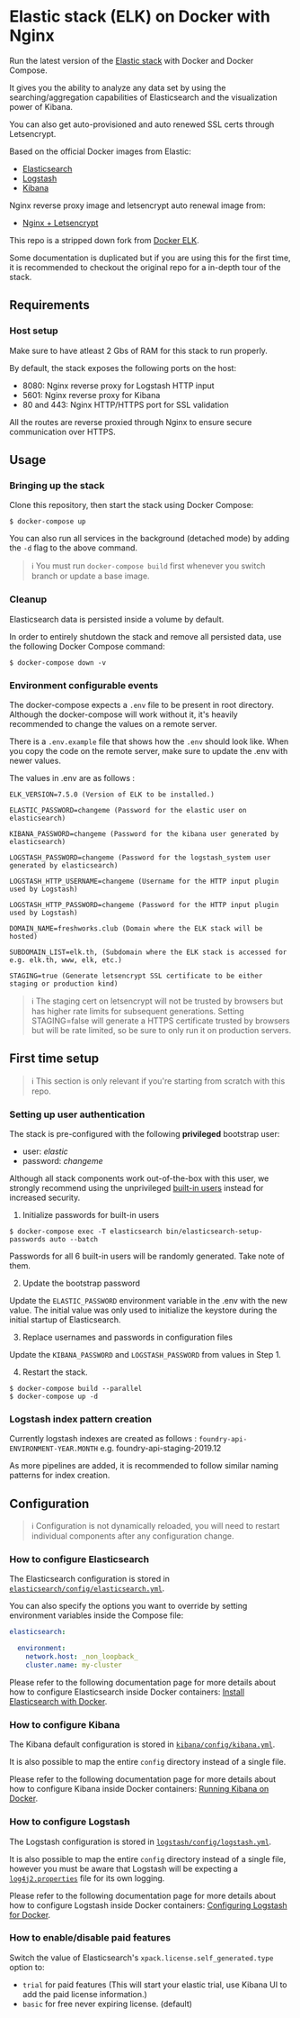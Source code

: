 # Elastic stack (ELK) on Docker with Nginx

Run the latest version of the [Elastic stack][elk-stack] with Docker and Docker Compose.

It gives you the ability to analyze any data set by using the searching/aggregation capabilities of Elasticsearch and
the visualization power of Kibana.

You can also get auto-provisioned and auto renewed SSL certs through Letsencrypt.

Based on the official Docker images from Elastic:

* [Elasticsearch](https://github.com/elastic/elasticsearch/tree/master/distribution/docker)
* [Logstash](https://github.com/elastic/logstash/tree/master/docker)
* [Kibana](https://github.com/elastic/kibana/tree/master/src/dev/build/tasks/os_packages/docker_generator)

Nginx reverse proxy image and letsencrypt auto renewal image from:
* [Nginx + Letsencrypt](https://github.com/linuxserver/docker-letsencrypt)


This repo is a stripped down fork from [Docker ELK](https://github.com/deviantony/docker-elk).

Some documentation is duplicated but if you are using this for the first time, it is recommended to checkout the original repo for a in-depth tour of the stack.

## Requirements

### Host setup

Make sure to have atleast 2 Gbs of RAM for this stack to run properly.

By default, the stack exposes the following ports on the host:
* 8080: Nginx reverse proxy for Logstash HTTP input
* 5601: Nginx reverse proxy for Kibana
* 80 and 443: Nginx HTTP/HTTPS port for SSL validation

All the routes are reverse proxied through Nginx to ensure secure communication over HTTPS.

## Usage

### Bringing up the stack

Clone this repository, then start the stack using Docker Compose:

```console
$ docker-compose up
```

You can also run all services in the background (detached mode) by adding the `-d` flag to the above command.

> :information_source: You must run `docker-compose build` first whenever you switch branch or update a base image.

### Cleanup

Elasticsearch data is persisted inside a volume by default.

In order to entirely shutdown the stack and remove all persisted data, use the following Docker Compose command:

```console
$ docker-compose down -v
```

### Environment configurable events

The docker-compose expects a `.env` file to be present in root directory.
Although the docker-compose will work without it, it's heavily recommended to change the values on a remote server.

There is a `.env.example` file that shows how the `.env` should look like.
When you copy the code on the remote server, make sure to update the .env with newer values.

The values in .env are as follows :

```
ELK_VERSION=7.5.0 (Version of ELK to be installed.)

ELASTIC_PASSWORD=changeme (Password for the elastic user on elasticsearch)

KIBANA_PASSWORD=changeme (Password for the kibana user generated by elasticsearch)

LOGSTASH_PASSWORD=changeme (Password for the logstash_system user generated by elasticsearch)

LOGSTASH_HTTP_USERNAME=changeme (Username for the HTTP input plugin used by Logstash)

LOGSTASH_HTTP_PASSWORD=changeme (Password for the HTTP input plugin used by Logstash)

DOMAIN_NAME=freshworks.club (Domain where the ELK stack will be hosted)

SUBDOMAIN_LIST=elk.th, (Subdomain where the ELK stack is accessed for e.g. elk.th, www, elk, etc.)

STAGING=true (Generate letsencrypt SSL certificate to be either staging or production kind)
```

> :information_source: The staging cert on letsencrypt will not be trusted by browsers but has higher rate limits for
subsequent generations. Setting STAGING=false will generate a HTTPS certificate trusted by browsers but will be rate limited, so be sure to only run it on production servers.

## First time setup

> :information_source: This section is only relevant if you're starting from scratch with this repo.

### Setting up user authentication

The stack is pre-configured with the following **privileged** bootstrap user:

* user: *elastic*
* password: *changeme*

Although all stack components work out-of-the-box with this user, we strongly recommend using the unprivileged [built-in
users][builtin-users] instead for increased security.

1. Initialize passwords for built-in users

```console
$ docker-compose exec -T elasticsearch bin/elasticsearch-setup-passwords auto --batch
```

Passwords for all 6 built-in users will be randomly generated. Take note of them.

2. Update the bootstrap password

Update the `ELASTIC_PASSWORD` environment variable in the .env with the new value.
The initial value was only used to initialize the keystore during the initial startup of Elasticsearch.

3. Replace usernames and passwords in configuration files

Update the `KIBANA_PASSWORD` and `LOGSTASH_PASSWORD` from values in Step 1.

4. Restart the stack.

```console
$ docker-compose build --parallel
$ docker-compose up -d
```

### Logstash index pattern creation

Currently logstash indexes are created as follows :
`foundry-api-ENVIRONMENT-YEAR.MONTH` e.g. foundry-api-staging-2019.12

As more pipelines are added, it is recommended to follow similar naming patterns for index creation.

## Configuration

> :information_source: Configuration is not dynamically reloaded, you will need to restart individual components after
any configuration change.

### How to configure Elasticsearch

The Elasticsearch configuration is stored in [`elasticsearch/config/elasticsearch.yml`][config-es].

You can also specify the options you want to override by setting environment variables inside the Compose file:

```yml
elasticsearch:

  environment:
    network.host: _non_loopback_
    cluster.name: my-cluster
```

Please refer to the following documentation page for more details about how to configure Elasticsearch inside Docker
containers: [Install Elasticsearch with Docker][es-docker].

### How to configure Kibana

The Kibana default configuration is stored in [`kibana/config/kibana.yml`][config-kbn].

It is also possible to map the entire `config` directory instead of a single file.

Please refer to the following documentation page for more details about how to configure Kibana inside Docker
containers: [Running Kibana on Docker][kbn-docker].

### How to configure Logstash

The Logstash configuration is stored in [`logstash/config/logstash.yml`][config-ls].

It is also possible to map the entire `config` directory instead of a single file, however you must be aware that
Logstash will be expecting a [`log4j2.properties`][log4j-props] file for its own logging.

Please refer to the following documentation page for more details about how to configure Logstash inside Docker
containers: [Configuring Logstash for Docker][ls-docker].

### How to enable/disable paid features

Switch the value of Elasticsearch's `xpack.license.self_generated.type` option to:
- `trial` for paid features (This will start your elastic trial, use Kibana UI to add the paid license information.)
- `basic` for free never expiring license. (default)


[elk-stack]: https://www.elastic.co/elk-stack
[stack-features]: https://www.elastic.co/products/stack
[paid-features]: https://www.elastic.co/subscriptions
[trial-license]: https://www.elastic.co/guide/en/elasticsearch/reference/current/license-settings.html

[booststap-checks]: https://www.elastic.co/guide/en/elasticsearch/reference/current/bootstrap-checks.html
[es-sys-config]: https://www.elastic.co/guide/en/elasticsearch/reference/current/system-config.html

[win-shareddrives]: https://docs.docker.com/docker-for-windows/#shared-drives
[mac-mounts]: https://docs.docker.com/docker-for-mac/osxfs/

[builtin-users]: https://www.elastic.co/guide/en/x-pack/current/setting-up-authentication.html#built-in-users
[ls-security]: https://www.elastic.co/guide/en/logstash/current/ls-security.html
[sec-tutorial]: https://www.elastic.co/guide/en/elastic-stack-overview/current/security-getting-started.html

[connect-kibana]: https://www.elastic.co/guide/en/kibana/current/connect-to-elasticsearch.html

[config-es]: ./elasticsearch/config/elasticsearch.yml
[config-kbn]: ./kibana/config/kibana.yml
[config-ls]: ./logstash/config/logstash.yml

[es-docker]: https://www.elastic.co/guide/en/elasticsearch/reference/current/docker.html
[kbn-docker]: https://www.elastic.co/guide/en/kibana/current/docker.html
[ls-docker]: https://www.elastic.co/guide/en/logstash/current/docker-config.html

[log4j-props]: https://github.com/elastic/logstash/tree/7.3/docker/data/logstash/config


